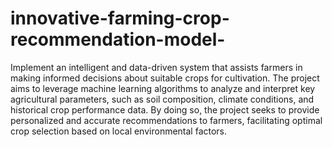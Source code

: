 # innovative-farming-crop-recommendation-model-
Implement an intelligent and data-driven system that assists farmers in making informed 
decisions about suitable crops for cultivation. The project aims to leverage machine learning 
algorithms to analyze and interpret key agricultural parameters, such as soil composition, climate 
conditions, and historical crop performance data. By doing so, the project seeks to provide 
personalized and accurate recommendations to farmers, facilitating optimal crop selection based 
on local environmental factors.
